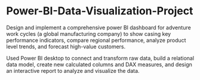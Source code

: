 # Power-BI-Data-Visualization-Project

Design and implement a comprehensive power BI dashboard for adventure work cycles (a global manufacturing company) to show casing key performance indicators, compare regional performance, analyze product level trends, and forecast high-value customers.

Used Power BI desktop to connect and transform raw data, build a relational data model, create new calculated columns and DAX measures, and design an interactive report to analyze and visualize the data.

